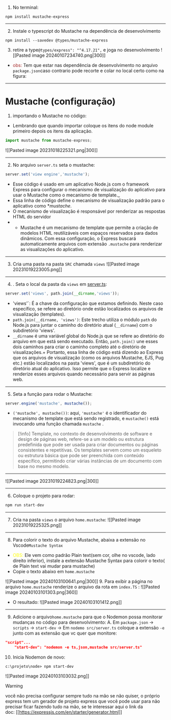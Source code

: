 1.  No terminal:
```shell
npm install mustache-express
```
---

2.  Instale o typescript do Mustache na dependência de desenvolvimento
```shell
npm install --savedev @types/mustache-express

```
3. retire a type``@types/express": "^4.17.21",`` e joga no desenvolvimento 
![[Pasted image 20240107234740.png|300]]


- <span style="color:brown">obs:</span> Tem que estar nas dependência de desenvolvimento no arquivo ``package.json``caso contrario pode  recorte e colar no local certo como na figura:
---
# Mustache (configuração)

1.  importando o Mustache no código:
- Lembrando que quando importar coloque os itens do node module primeiro depois os itens da aplicação.
```ts
import mustache from mustache-express;
```
![[Pasted image 20231018225321.png|300]]

---
2. No arquivo ``server.ts`` seta o mustache:
```ts
server.set('view engine','mustache');
```
-  Esse código é usado em um aplicativo Node.js com o framework Express para configurar o mecanismo de visualização do aplicativo para usar o Mustache como o mecanismo de template._
- Essa linha de código define o mecanismo de visualização padrão para o aplicativo como **mustache*.
- O mecanismo de visualização é responsável por renderizar as respostas HTML do servidor
- - Mustache é um mecanismo de template que permite a criação de modelos HTML reutilizáveis com espaços reservados para dados dinâmicos. Com essa configuração, o Express buscará automaticamente arquivos com extensão `.mustache` para renderizar as visualizações do aplicativo.
---
3. Cria uma pasta na pasta ``SRC`` chamada ``views``
![[Pasted image 20231019223005.png]]

---
4. . Seta o local da pasta da ``views`` em <u>server.ts</u>:
```ts
server.set('views', path.join(__dirname,'views'));
```
- 'views'`: É a chave da configuração que estamos definindo. Neste caso específico, se refere ao diretório onde estão localizados os arquivos de visualização (templates).
- `path.join(__dirname, 'views')`: Este trecho utiliza o módulo `path` do Node.js para juntar o caminho do diretório atual (`__dirname`) com o subdiretório 'views'.
- `__dirname` é uma variável global do Node.js que se refere ao diretório do arquivo em que está sendo executado. Então, `path.join()` une esses dois caminhos para criar o caminho completo até o diretório de visualizações.+ 
Portanto, essa linha de código está dizendo ao Express que os arquivos de visualização (como os arquivos Mustache, EJS, Pug etc.) estão localizados na pasta 'views', que é um subdiretório do diretório atual do aplicativo. Isso permite que o Express localize e renderize esses arquivos quando necessário para servir as páginas web.
---
5. Seta a função para rodar o Mustache:
```ts
server.engine('mustache', mustache());
```
- `('mustache', mustache())`: aqui, `'mustache'` é o identificador do mecanismo de template que está sendo registrado, e `mustache()` está invocando uma função chamada `mustache` .

>[!info]
>Template, no contexto de desenvolvimento de software e design de páginas web, refere-se a um modelo ou estrutura predefinida que pode ser usada para criar documentos ou páginas consistentes e repetitivas.
>Os templates servem como um esqueleto ou estrutura básica que pode ser preenchida com conteúdo específico, permitindo criar várias instâncias de um documento com base no mesmo modelo.
---

![[Pasted image 20231019224823.png|300]]

---
6. Coloque o projeto para rodar:
```ts
npm run start-dev
```
---
7. Cria na pasta ``views`` o arquivo ``home.mustache``:
![[Pasted image 20231019225325.png]]
---
8. Para colorir o texto do arquivo Mustache, abaixa a extensão no Vscode``Mustache Syntax``
-  <span style="color:yellow">OBS:</span> Ele vem como padrão Plain text(sem cor, olhe no vscode, lado direito inferior), instale a extensão Mustache Syntax para colorir o texto( de Plain text vai mudar para mustache)
- Copie o texto abaixo em ``home.mustache``

![[Pasted image 20240103100641.png|300]]
9. Para exibir a página no arquivo ``home.mustache`` renderize o arquivo da rota em ``index.TS`` :
![[Pasted image 20240103101303.png|360]]
- O resultado:
 ![[Pasted image 20240103101412.png]]
---
9. Adicione o arquivo``home.mustache`` para que o Nodemon possa monitorar mudanças no código para desenvolvimento:
		A. Em ``package.json`` -> ``scripts`` -> ``start-dev`` -> Em ``nodemo src/server.ts`` coloque a extensão ``-e``  junto com as extensão que vc quer que monitore:
```json
"script"...
	"start-dev": "nodemon -e ts,json,mustache src/server.ts"
```
10. Inicia  Nodemon de novo:
```SHELL
c:\projeto\node> npm start-dev
```

![[Pasted image 20240103103032.png]]
>[!warning]
>você não precisa configurar sempre tudo na mão se não quiser, o próprio express tem um gerador de projeto express que você pode usar para não precisar ficar fazendo tudo na mão, se te interessar aqui o link da doc: [[https://expressjs.com/en/starter/generator.html]]

